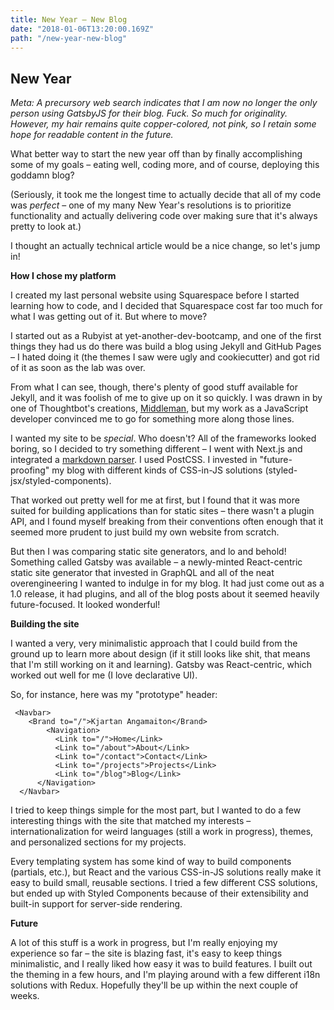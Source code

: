 ```yaml
---
title: New Year – New Blog
date: "2018-01-06T13:20:00.169Z"
path: "/new-year-new-blog"
---
```


## New Year

_Meta: A precursory web search indicates that I am now no longer the only person
using GatsbyJS for their blog. Fuck. So much for originality. However, my hair
remains quite copper-colored, not pink, so I retain some hope for readable
content in the future._

What better way to start the new year off than by finally accomplishing some of
my goals – eating well, coding more, and of course, deploying this goddamn blog?

(Seriously, it took me the longest time to actually decide that all of my code
was _perfect_ – one of my many New Year's resolutions is to prioritize
functionality and actually delivering code over making sure that it's always
pretty to look at.)

I thought an actually technical article would be a nice change, so let's jump
in!

**How I chose my platform**

I created my last personal website using Squarespace before I started learning
how to code, and I decided that Squarespace cost far too much for what I was
getting out of it. But where to move?

I started out as a Rubyist at yet-another-dev-bootcamp, and one of the first
things they had us do there was build a blog using Jekyll and GitHub Pages – I
hated doing it (the themes I saw were ugly and cookiecutter) and got rid of it
as soon as the lab was over.

From what I can see, though, there's plenty of good stuff available for Jekyll,
and it was foolish of me to give up on it so quickly. I was drawn in by one of
Thoughtbot's creations, [Middleman](https://middlemanapp.com), but my work as a
JavaScript developer convinced me to go for something more along those lines.

I wanted my site to be _special_. Who doesn't? All of the frameworks looked
boring, so I decided to try something different – I went with Next.js and
integrated a [markdown parser](https://github.com/threepointone/markdown-in-js).
I used PostCSS. I invested in "future-proofing" my blog with different kinds of
CSS-in-JS solutions (styled-jsx/styled-components).

That worked out pretty well for me at first, but I found that it was more suited
for building applications than for static sites – there wasn't a plugin API, and
I found myself breaking from their conventions often enough that it seemed more
prudent to just build my own website from scratch.

But then I was comparing static site generators, and lo and behold! Something
called Gatsby was available – a newly-minted React-centric static site generator
that invested in GraphQL and all of the neat overengineering I wanted to indulge
in for my blog. It had just come out as a 1.0 release, it had plugins, and all
of the blog posts about it seemed heavily future-focused. It looked wonderful!

**Building the site**

I wanted a very, very minimalistic approach that I could build from the ground
up to learn more about design (if it still looks like shit, that means that I'm
still working on it and learning). Gatsby was React-centric, which worked out
well for me (I love declarative UI).

So, for instance, here was my "prototype" header:

```
 <Navbar>
    <Brand to="/">Kjartan Angamaiton</Brand>
	    <Navigation>
	      <Link to="/">Home</Link>
	      <Link to="/about">About</Link>
	      <Link to="/contact">Contact</Link>
	      <Link to="/projects">Projects</Link>
	      <Link to="/blog">Blog</Link>
      </Navigation>
  </Navbar>
```

I tried to keep things simple for the most part, but I wanted to do a few
interesting things with the site that matched my interests –
internationalization for weird languages (still a work in progress), themes, and
personalized sections for my projects.

Every templating system has some kind of way to build components (partials,
etc.), but React and the various CSS-in-JS solutions really make it easy to
build small, reusable sections. I tried a few different CSS solutions, but ended
up with Styled Components because of their extensibility and built-in support
for server-side rendering.

**Future**

A lot of this stuff is a work in progress, but I'm really enjoying my experience
so far – the site is blazing fast, it's easy to keep things minimalistic, and I
really liked how easy it was to build features. I built out the theming in a few
hours, and I'm playing around with a few different i18n solutions with Redux.
Hopefully they'll be up within the next couple of weeks.
